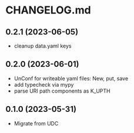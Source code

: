 # CHANGELOG.md

## 0.2.1 (2023-06-05)

- cleanup data.yaml keys

## 0.2.0 (2023-06-01)

- UnConf for writeable yaml files: New, put, save
- add typecheck via mypy
- parse URI path components as K_UPTH

## 0.1.0 (2023-05-31)

- Migrate from UDC

